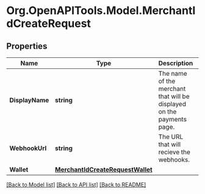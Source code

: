 
# Org.OpenAPITools.Model.MerchantIdCreateRequest

## Properties

Name | Type | Description | Notes
------------ | ------------- | ------------- | -------------
**DisplayName** | **string** | The name of the merchant that will be displayed on the payments page. | [default to "Test Merchant Name"]
**WebhookUrl** | **string** | The URL that will recieve the webhooks. | [optional] [default to "https://www.URL.com/to/send/webhooks/to"]
**Wallet** | [**MerchantIdCreateRequestWallet**](MerchantIdCreateRequestWallet.md) |  | 

[[Back to Model list]](../README.md#documentation-for-models)
[[Back to API list]](../README.md#documentation-for-api-endpoints)
[[Back to README]](../README.md)

